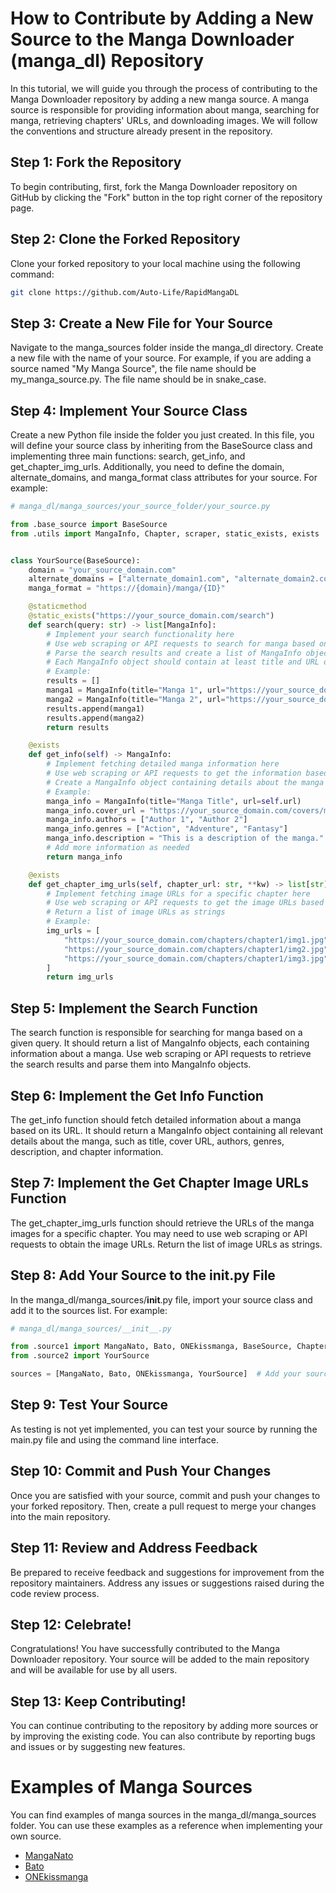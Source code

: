 # How to Contribute by Adding a New Source to the Manga Downloader (manga_dl) Repository

In this tutorial, we will guide you through the process of contributing to the Manga Downloader repository by adding a new manga source. A manga source is responsible for providing information about manga, searching for manga, retrieving chapters' URLs, and downloading images. We will follow the conventions and structure already present in the repository.

## Step 1: Fork the Repository

To begin contributing, first, fork the Manga Downloader repository on GitHub by clicking the "Fork" button in the top right corner of the repository page.

## Step 2: Clone the Forked Repository

Clone your forked repository to your local machine using the following command:

```bash
git clone https://github.com/Auto-Life/RapidMangaDL
```

## Step 3: Create a New File for Your Source

Navigate to the manga_sources folder inside the manga_dl directory. Create a new file with the name of your source. For example, if you are adding a source named "My Manga Source", the file name should be my_manga_source.py. The file name should be in snake_case.

## Step 4: Implement Your Source Class

Create a new Python file inside the folder you just created. In this file, you will define your source class by inheriting from the BaseSource class and implementing three main functions: search, get_info, and get_chapter_img_urls. Additionally, you need to define the domain, alternate_domains, and manga_format class attributes for your source. For example:

```python
# manga_dl/manga_sources/your_source_folder/your_source.py

from .base_source import BaseSource
from .utils import MangaInfo, Chapter, scraper, static_exists, exists


class YourSource(BaseSource):
    domain = "your_source_domain.com"
    alternate_domains = ["alternate_domain1.com", "alternate_domain2.com"]
    manga_format = "https://{domain}/manga/{ID}"

    @staticmethod
    @static_exists("https://your_source_domain.com/search")
    def search(query: str) -> list[MangaInfo]:
        # Implement your search functionality here
        # Use web scraping or API requests to search for manga based on the query
        # Parse the search results and create a list of MangaInfo objects
        # Each MangaInfo object should contain at least title and URL of the manga
        # Example:
        results = []
        manga1 = MangaInfo(title="Manga 1", url="https://your_source_domain.com/manga/manga1")
        manga2 = MangaInfo(title="Manga 2", url="https://your_source_domain.com/manga/manga2")
        results.append(manga1)
        results.append(manga2)
        return results

    @exists
    def get_info(self) -> MangaInfo:
        # Implement fetching detailed manga information here
        # Use web scraping or API requests to get the information based on self.url
        # Create a MangaInfo object containing details about the manga
        # Example:
        manga_info = MangaInfo(title="Manga Title", url=self.url)
        manga_info.cover_url = "https://your_source_domain.com/covers/manga_cover.jpg"
        manga_info.authors = ["Author 1", "Author 2"]
        manga_info.genres = ["Action", "Adventure", "Fantasy"]
        manga_info.description = "This is a description of the manga."
        # Add more information as needed
        return manga_info

    @exists
    def get_chapter_img_urls(self, chapter_url: str, **kw) -> list[str]:
        # Implement fetching image URLs for a specific chapter here
        # Use web scraping or API requests to get the image URLs based on chapter_url
        # Return a list of image URLs as strings
        # Example:
        img_urls = [
            "https://your_source_domain.com/chapters/chapter1/img1.jpg",
            "https://your_source_domain.com/chapters/chapter1/img2.jpg",
            "https://your_source_domain.com/chapters/chapter1/img3.jpg",
        ]
        return img_urls

```

## Step 5: Implement the Search Function

The search function is responsible for searching for manga based on a given query. It should return a list of MangaInfo objects, each containing information about a manga. Use web scraping or API requests to retrieve the search results and parse them into MangaInfo objects.

## Step 6: Implement the Get Info Function

The get_info function should fetch detailed information about a manga based on its URL. It should return a MangaInfo object containing all relevant details about the manga, such as title, cover URL, authors, genres, description, and chapter information.

## Step 7: Implement the Get Chapter Image URLs Function

The get_chapter_img_urls function should retrieve the URLs of the manga images for a specific chapter. You may need to use web scraping or API requests to obtain the image URLs. Return the list of image URLs as strings.

## Step 8: Add Your Source to the **init**.py File

In the manga_dl/manga_sources/**init**.py file, import your source class and add it to the sources list. For example:

```python
# manga_dl/manga_sources/__init__.py

from .source1 import MangaNato, Bato, ONEkissmanga, BaseSource, Chapter, MangaInfo
from .source2 import YourSource

sources = [MangaNato, Bato, ONEkissmanga, YourSource]  # Add your source class here
```

## Step 9: Test Your Source

As testing is not yet implemented, you can test your source by running the main.py file and using the command line interface.

## Step 10: Commit and Push Your Changes

Once you are satisfied with your source, commit and push your changes to your forked repository. Then, create a pull request to merge your changes into the main repository.

## Step 11: Review and Address Feedback

Be prepared to receive feedback and suggestions for improvement from the repository maintainers. Address any issues or suggestions raised during the code review process.

## Step 12: Celebrate!

Congratulations! You have successfully contributed to the Manga Downloader repository. Your source will be added to the main repository and will be available for use by all users.

## Step 13: Keep Contributing!

You can continue contributing to the repository by adding more sources or by improving the existing code. You can also contribute by reporting bugs and issues or by suggesting new features.

# Examples of Manga Sources

You can find examples of manga sources in the manga_dl/manga_sources folder. You can use these examples as a reference when implementing your own source.

- [MangaNato](https://github.com/Auto-Life/RapidMangaDL/blob/main/manga_dl/manga_sources/source1.py#L23)
- [Bato](https://github.com/Auto-Life/RapidMangaDL/blob/main/manga_dl/manga_sources/source1.py#L201)
- [ONEkissmanga](https://github.com/Auto-Life/RapidMangaDL/blob/main/manga_dl/manga_sources/source1.py#322)


